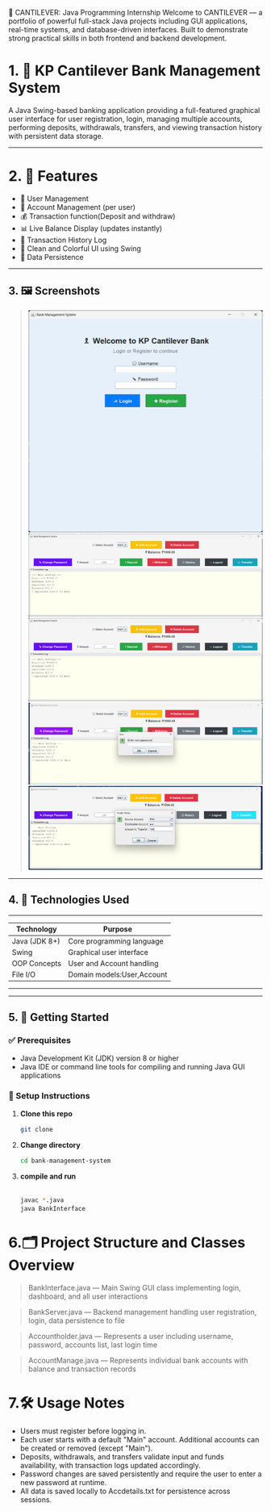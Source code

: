 🚀 CANTILEVER: Java Programming Internship
Welcome to CANTILEVER — a portfolio of powerful full-stack Java projects including GUI applications, real-time systems, and database-driven interfaces. Built to demonstrate strong practical skills in both frontend and backend development.

# 1. 🏦 KP Cantilever Bank Management System

A Java Swing-based banking application providing a full-featured graphical user interface for user registration, login, managing multiple accounts, performing deposits, withdrawals, transfers, and viewing transaction history with persistent data storage.

---
# 2. 🎯 Features
- 🔐 User Management
- 🏦 Account Management (per user)
- 💰 Transaction function(Deposit and withdraw)
- 📊 Live Balance Display (updates instantly)
- 📜 Transaction History Log
- 🎨 Clean and Colorful UI using Swing
- 💾 Data Persistence

---

## 3. 🖼️ Screenshots

> ![login UI](image1.png) 
> ![Dashboard UI](image2.png) 
> ![Transaction Log](image2.png)
> ![Change Password](image3.png)
> ![Transfer Amount](image4.png)

---

## 4. 🧰 Technologies Used
 ___________________________________________
| Technology    | Purpose                   |
| ------------- | ------------------------- |
| Java (JDK 8+) | Core programming language |
| Swing         | Graphical user interface  |
| OOP Concepts  | User and Account handling |
| File I/O      | Domain models:User,Account|
 -------------------------------------------
---

## 5. 🚀 Getting Started

### ✅ Prerequisites

- Java Development Kit (JDK) version 8 or higher
- Java IDE or command line tools for compiling and running Java GUI applications

### 🔧 Setup Instructions

1. **Clone this repo**

   ```bash
   git clone 

   ```

2. **Change directory**

   ```bash
   cd bank-management-system
   ```

3. **compile and run**

   ````bash
   
   javac *.java
   java BankInterface

   ````
# 6.🗂️ Project Structure and Classes Overview
  >BankInterface.java — Main Swing GUI class implementing login, dashboard, and all user interactions

  >BankServer.java — Backend management handling user registration, login, data persistence to file

  >Accountholder.java — Represents a user including username, password, accounts list, last login time

  >AccountManage.java — Represents individual bank accounts with balance and transaction records

# 7.🛠 Usage Notes
- Users must register before logging in.
- Each user starts with a default "Main" account. Additional accounts can be created or removed (except "Main").
- Deposits, withdrawals, and transfers validate input and funds availability, with transaction logs updated accordingly.
- Password changes are saved persistently and require the user to enter a new password at runtime.
- All data is saved locally to Accdetails.txt for persistence across sessions.
